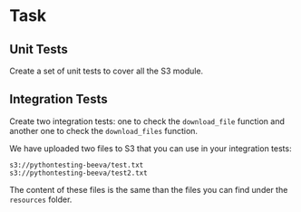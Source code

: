 # Task

## Unit Tests

Create a set of unit tests to cover all the S3 module.

## Integration Tests

Create two integration tests: one to check the `download_file` function and another one to check the `download_files` function.

We have uploaded two files to S3 that you can use in your integration tests:

```
s3://pythontesting-beeva/test.txt
s3://pythontesting-beeva/test2.txt
```

The content of these files is the same than the files you can find under the `resources` folder.


